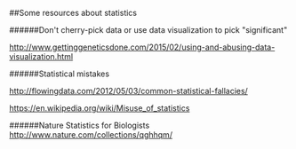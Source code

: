##Some resources about statistics

######Don't cherry-pick data or use data visualization to pick "significant"

http://www.gettinggeneticsdone.com/2015/02/using-and-abusing-data-visualization.html


######Statistical mistakes

http://flowingdata.com/2012/05/03/common-statistical-fallacies/

https://en.wikipedia.org/wiki/Misuse_of_statistics


######Nature Statistics for Biologists
http://www.nature.com/collections/qghhqm/
